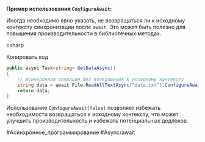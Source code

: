 **Пример использования `ConfigureAwait`:**

Иногда необходимо явно указать, не возвращаться ли к исходному контексту синхронизации после `await`. Это может быть полезно для повышения производительности в библиотечных методах.

csharp

Копировать код

```C#
public async Task<string> GetDataAsync() 
{     
	// Асинхронная операция без возвращения к исходному контексту     
	string data = await File.ReadAllTextAsync("data.txt").ConfigureAwait(false);   
	return data; 
}
```

Использование `ConfigureAwait(false)` позволяет избежать необходимости возвращаться к исходному контексту, что может улучшить производительность и избежать потенциальных дедлоков.

#Асинхронное_программирование #Async/await 